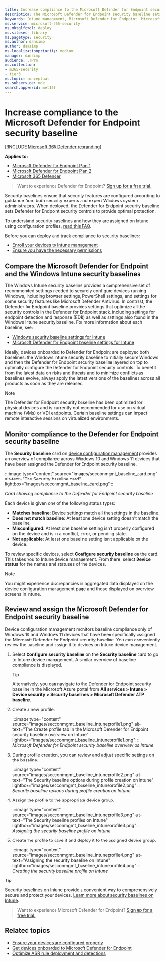 ```yaml
---
title: Increase compliance to the Microsoft Defender for Endpoint security baseline
description: The Microsoft Defender for Endpoint security baseline sets security controls to provide optimal protection.
keywords: Intune management, Microsoft Defender for Endpoint, Microsoft Defender, Microsoft Defender for Endpoint ASR, security baseline
ms.service: microsoft-365-security
ms.mktglfcycl: deploy
ms.sitesec: library
ms.pagetype: security
ms.author: dansimp
author: dansimp
ms.localizationpriority: medium
manager: dansimp
audience: ITPro
ms.collection: 
- m365-security
- tier3
ms.topic: conceptual
ms.subservice: mde
search.appverid: met150
---
```


# Increase compliance to the Microsoft Defender for Endpoint security baseline

[!INCLUDE [Microsoft 365 Defender rebranding](../../includes/microsoft-defender.md)]

**Applies to:**
- [Microsoft Defender for Endpoint Plan 1](https://go.microsoft.com/fwlink/p/?linkid=2154037)
- [Microsoft Defender for Endpoint Plan 2](https://go.microsoft.com/fwlink/p/?linkid=2154037)
- [Microsoft 365 Defender](https://go.microsoft.com/fwlink/?linkid=2118804)

> Want to experience Defender for Endpoint? [Sign up for a free trial.](https://signup.microsoft.com/create-account/signup?products=7f379fee-c4f9-4278-b0a1-e4c8c2fcdf7e&ru=https://aka.ms/MDEp2OpenTrial?ocid=docs-wdatp-onboardconfigure-abovefoldlink)

Security baselines ensure that security features are configured according to guidance from both security experts and expert Windows system administrators. When deployed, the Defender for Endpoint security baseline sets Defender for Endpoint security controls to provide optimal protection.

To understand security baselines and how they are assigned on Intune using configuration profiles, [read this FAQ](/intune/security-baselines#q--a).

Before you can deploy and track compliance to security baselines:

- [Enroll your devices to Intune management](configure-machines.md#enroll-devices-to-intune-management)
- [Ensure you have the necessary permissions](configure-machines.md#obtain-required-permissions)

## Compare the Microsoft Defender for Endpoint and the Windows Intune security baselines

The Windows Intune security baseline provides a comprehensive set of recommended settings needed to securely configure devices running Windows, including browser settings, PowerShell settings, and settings for some security features like Microsoft Defender Antivirus. In contrast, the Defender for Endpoint baseline provides settings that optimize all the security controls in the Defender for Endpoint stack, including settings for endpoint detection and response (EDR) as well as settings also found in the Windows Intune security baseline. For more information about each baseline, see:

- [Windows security baseline settings for Intune](/intune/security-baseline-settings-windows)
- [Microsoft Defender for Endpoint baseline settings for Intune](/intune/security-baseline-settings-defender-atp)

Ideally, devices onboarded to Defender for Endpoint are deployed both baselines: the Windows Intune security baseline to initially secure Windows and then the Defender for Endpoint security baseline layered on top to optimally configure the Defender for Endpoint security controls. To benefit from the latest data on risks and threats and to minimize conflicts as baselines evolve, always apply the latest versions of the baselines across all products as soon as they are released.

> [!NOTE]
> The Defender for Endpoint security baseline has been optimized for physical devices and is currently not recommended for use on virtual machine (VMs) or VDI endpoints. Certain baseline settings can impact remote interactive sessions on virtualized environments.

## Monitor compliance to the Defender for Endpoint security baseline

The **Security baseline** card on [device configuration management](configure-machines.md) provides an overview of compliance across Windows 10 and Windows 11 devices that have been assigned the Defender for Endpoint security baseline.

:::image type="content" source="images/secconmgmt_baseline_card.png" alt-text="The Security baseline card" lightbox="images/secconmgmt_baseline_card.png":::

*Card showing compliance to the Defender for Endpoint security baseline*

Each device is given one of the following status types:

- **Matches baseline**: Device settings match all the settings in the baseline.
- **Does not match baseline**: At least one device setting doesn't match the baseline.
- **Misconfigured**: At least one baseline setting isn't properly configured on the device and is in a conflict, error, or pending state.
- **Not applicable**: At least one baseline setting isn't applicable on the device.

To review specific devices, select **Configure security baseline** on the card. This takes you to Intune device management. From there, select **Device status** for the names and statuses of the devices.

> [!NOTE]
> You might experience discrepancies in aggregated data displayed on the device configuration management page and those displayed on overview screens in Intune.

## Review and assign the Microsoft Defender for Endpoint security baseline

Device configuration management monitors baseline compliance only of Windows 10 and Windows 11 devices that have been specifically assigned the Microsoft Defender for Endpoint security baseline. You can conveniently review the baseline and assign it to devices on Intune device management.

1. Select **Configure security baseline** on the **Security baseline** card to go to Intune device management. A similar overview of baseline compliance is displayed.

   > [!TIP]
   > Alternatively, you can navigate to the Defender for Endpoint security baseline in the Microsoft Azure portal from **All services > Intune > Device security > Security baselines > Microsoft Defender ATP baseline**.

2. Create a new profile.

   :::image type="content" source="images/secconmgmt_baseline_intuneprofile1.png" alt-text="The Create profile tab in the Microsoft Defender for Endpoint security baseline overview on Intune" lightbox="images/secconmgmt_baseline_intuneprofile1.png":::<br>
   *Microsoft Defender for Endpoint security baseline overview on Intune*

3. During profile creation, you can review and adjust specific settings on the baseline.

   :::image type="content" source="images/secconmgmt_baseline_intuneprofile2.png" alt-text="The Security baseline options during profile creation on Intune" lightbox="images/secconmgmt_baseline_intuneprofile2.png":::<br>
   *Security baseline options during profile creation on Intune*

4. Assign the profile to the appropriate device group.

   :::image type="content" source="images/secconmgmt_baseline_intuneprofile3.png" alt-text="The Security baseline profiles on Intune" lightbox="images/secconmgmt_baseline_intuneprofile3.png":::<br>
   *Assigning the security baseline profile on Intune*

5. Create the profile to save it and deploy it to the assigned device group.

   :::image type="content" source="images/secconmgmt_baseline_intuneprofile4.png" alt-text="Assigning the security baseline on Intune" lightbox="images/secconmgmt_baseline_intuneprofile4.png":::<br>
   *Creating the security baseline profile on Intune*

> [!TIP]
> Security baselines on Intune provide a convenient way to comprehensively secure and protect your devices. [Learn more about security baselines on Intune](/intune/security-baselines).

> Want to experience Microsoft Defender for Endpoint? [Sign up for a free trial.](https://signup.microsoft.com/create-account/signup?products=7f379fee-c4f9-4278-b0a1-e4c8c2fcdf7e&ru=https://aka.ms/MDEp2OpenTrial?ocid=docs-wdatp-onboardconfigure-belowfoldlink)

## Related topics

- [Ensure your devices are configured properly](configure-machines.md)
- [Get devices onboarded to Microsoft Defender for Endpoint](configure-machines-onboarding.md)
- [Optimize ASR rule deployment and detections](configure-machines-asr.md)
